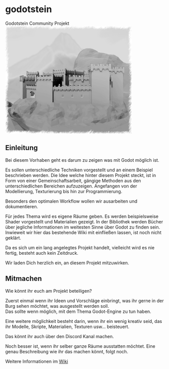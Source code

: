 # godotstein
Godotstein Community Projekt  
![Burg](wiki/Burg_2019-08-31_smal.jpg)

## Einleitung
Bei diesem Vorhaben geht es darum zu zeigen was
mit Godot möglich ist.  

Es sollen unterschiedliche Techniken vorgestellt und an einem Beispiel
beschrieben werden. Die Idee welche hinter diesem Projekt steckt, ist in Form
von einer Gemeinschaftsarbeit, gängige Methoden aus den unterschiedlichen
Bereichen aufzuzeigen. Angefangen von der Modellierung, Texturierung bis hin
zur Programmierung.

Besonders den optimalen Workflow wollen wir ausarbeiten und dokumentieren.

Für jedes Thema wird es eigene Räume geben. Es werden beispielsweise Shader
vorgestellt und Materialien gezeigt. In der Bibliothek werden Bücher über
jegliche Informationen im weitesten Sinne über Godot zu finden sein.
Inwieweit wir hier das bestehende Wiki mit einfließen lassen, ist noch nicht geklärt.

Da es sich um ein lang angelegtes Projekt handelt, vielleicht wird es nie fertig,
besteht auch kein Zeitdruck.

Wir laden Dich herzlich ein, an diesem Projekt mitzuwirken.

## Mitmachen
Wie könnt ihr euch am Projekt beteiligen?

Zuerst einmal wenn ihr Ideen und Vorschläge einbringt, was ihr gerne in der Burg sehen möchtet, was ausgestellt werden soll.  
Das sollte wenn möglich, mit dem Thema Godot-Engine zu tun haben.

Eine weitere möglichkeit besteht darin, wenn ihr ein wenig kreativ seid, das ihr Modelle, Skripte, Materialien, Texturen usw... beisteuert.

Das könnt ihr auch über den Discord Kanal machen.

Noch besser ist, wenn ihr selber ganze Räume ausstatten möchtet.
Eine genau Beschreibung wie ihr das machen könnt, folgt noch.

Weitere Informationen im [Wiki](https://github.com/Maurehago/godotstein/wiki/Kundmachung "Wiki Startseite")
